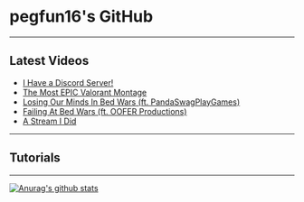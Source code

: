 # pegfun16's GitHub

---

## Latest Videos
<!-- YOUTUBE:START -->
- [I Have a Discord Server!](https://www.youtube.com/watch?v=-lXDJvfJlsw)
- [The Most EPIC Valorant Montage](https://www.youtube.com/watch?v=doRw4VUSnzA)
- [Losing Our Minds In Bed Wars (ft. PandaSwagPlayGames)](https://www.youtube.com/watch?v=t862McI1ktk)
- [Failing At Bed Wars (ft. OOFER Productions)](https://www.youtube.com/watch?v=Qx5zMHCg_zU)
- [A Stream I Did](https://www.youtube.com/watch?v=T7GIwry61oE)
<!-- YOUTUBE:END -->

---

## Tutorials
<!-- TUTORIALS:START -->
<!-- TUTORIALS:END -->

---

[![Anurag's github stats](https://github-readme-stats.vercel.app/api?username=pegfun16&show_icons=true&hide_border=true)](https://github.com/anuraghazra/github-readme-stats)

